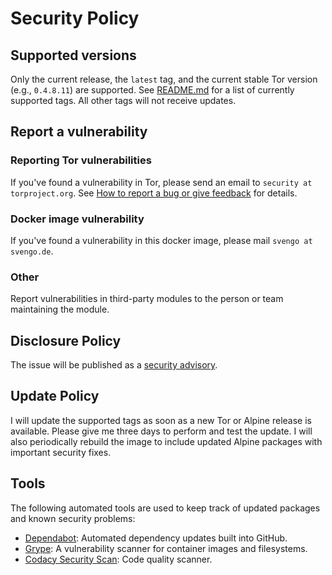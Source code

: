 # Security Policy

## Supported versions

Only the current release, the `latest` tag, and the current stable Tor version (e.g., `0.4.8.11`) are supported. See [README.md](https://github.com/svengo/docker-tor?tab=readme-ov-file#supported-tags-and-corresponding-dockerfile-links) for a list of currently supported tags.  All other tags will not receive updates.

## Report a vulnerability

### Reporting Tor vulnerabilities

If you've found a vulnerability in Tor, please send an email to `security at torproject.org`. See [How to report a bug or give feedback](https://support.torproject.org/misc/bug-or-feedback/) for details.

### Docker image vulnerability

If you've found a vulnerability in this docker image, please mail `svengo at svengo.de`.

### Other

Report vulnerabilities in third-party modules to the person or team maintaining the module.

## Disclosure Policy

The issue will be published as a [security advisory](https://github.com/svengo/docker-tor/security/advisories).

## Update Policy

I will update the supported tags as soon as a new Tor or Alpine release is available. Please give me three days to perform and test the update. I will also periodically rebuild the image to include updated Alpine packages with important security fixes.

## Tools

The following automated tools are used to keep track of updated packages and known security problems:

- [Dependabot](https://docs.github.com/en/code-security/dependabot): Automated dependency updates built into GitHub.
- [Grype](https://github.com/anchore/grype): A vulnerability scanner for container images and filesystems.
- [Codacy Security Scan](https://github.com/marketplace/actions/codacy-analysis-cli): Code quality scanner.
